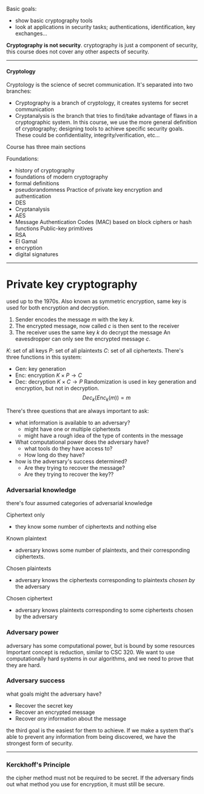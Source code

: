 Basic goals:
- show basic cryptography tools
- look at applications in security tasks; authentications, identification, key exchanges...

**Cryptography is not security**. cryptography is just a component of security, this course does not cover any other aspects of security.

___
#### Cryptology
Cryptology is the science of secret communication. It's separated into two branches:
- Cryptography is a branch of cryptology, it creates systems for secret communication
- Cryptanalysis is the branch that tries to find/take advantage of flaws in a cryptographic system.
In this course, we use the more general definition of cryptography; designing tools to achieve specific security goals. These could be confidentiality, integrity/verification, etc...

Course has three main sections

Foundations:
- history of cryptography
- foundations of modern cryptography
- formal definitions
- pseudorandomness 
Practice of private key encryption and authentication
- DES
- Cryptanalysis
- AES
- Message Authentication Codes (MAC) based on block ciphers or hash functions
Public-key primitives
- RSA
- El Gamal
- encryption
- digital signatures
___
# Private key cryptography
used up to the 1970s.
Also known as symmetric encryption, same key is used for both encryption and decryption.
1. Sender encodes the message $m$ with the key $k$.
2. The encrypted message, now called $c$ is then sent to the receiver
3. The receiver uses the same key $k$ do decrypt the message
An eavesdropper can only see the encrypted message $c$.

$K$: set of all keys
$P$: set of all plaintexts
$C$: set of all ciphertexts. 
There's three functions in this system:
- Gen: key generation
- Enc: encryption $K\times{}P\rightarrow{}C$
- Dec: decryption $K\times{}C\rightarrow{}P$
Randomization is used in key generation and encryption, but not in decryption.
$$Dec_k(Enc_k(m))=m$$

There's three questions that are always important to ask:
- what information is available to an adversary?
	- might have one or multiple ciphertexts
	- might have a rough idea of the type of contents in the message
- What computational power does the adversary have?
	- what tools do they have access to?
	- How long do they have?
- how is the adversary's success determined?
	- Are they trying to recover the message?
	- Are they trying to recover the key??

### Adversarial knowledge
there's four assumed categories of adversarial knowledge

Ciphertext only
- they know some number of ciphertexts and nothing else

Known plaintext
- adversary knows some number of plaintexts, and their corresponding ciphertexts.

Chosen plaintexts
- adversary knows the ciphertexts corresponding to plaintexts *chosen by* the adversary

Chosen ciphertext
- adversary knows plaintexts corresponding to some ciphertexts  chosen by the adversary
### Adversary power
adversary has some computational power, but is bound by some resources
Important concept is reduction, similar to CSC 320. We want to use computationally hard systems in our algorithms, and we need to prove that they are hard.
### Adversary success
what goals might the adversary have?
- Recover the secret key
- Recover an encrypted message
- Recover *any* information about the message

the third goal is the easiest for them to achieve. If we make a system that's able to prevent any information from being discovered, we have the strongest form of security.
___
### Kerckhoff's Principle
the cipher method must not be required to be secret. If the adversary finds out what method you use for encryption, it must still be secure.